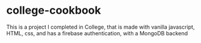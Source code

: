 # college-cookbook
This is a project I completed in College, that is made with vanilla javascript, HTML, css, and has a firebase authentication, with a MongoDB backend
